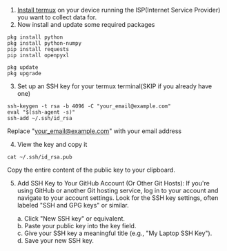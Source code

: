 1. [Install termux](https://f-droid.org/en/packages/com.termux/) on your device running the ISP(Internet Service Provider) you want to collect data for.
2. Now install and update some required packages
```
pkg install python
pkg install python-numpy
pip install requests
pip install openpyxl

pkg update
pkg upgrade
```

3. Set up an SSH key for your termux terminal(SKIP if you already have one)
```
ssh-keygen -t rsa -b 4096 -C "your_email@example.com"
eval "$(ssh-agent -s)"
ssh-add ~/.ssh/id_rsa

```
Replace "your_email@example.com" with your email address

4. View the key and copy it
```
cat ~/.ssh/id_rsa.pub
```
Copy the entire content of the public key to your clipboard.

5. Add SSH Key to Your GitHub Account (Or Other Git Hosts):
If you're using GitHub or another Git hosting service, log in to your account and navigate to your account settings. Look for the SSH key settings, often labeled "SSH and GPG keys" or similar.

    a. Click "New SSH key" or equivalent.</br>
    b. Paste your public key into the key field.</br>
    c. Give your SSH key a meaningful title (e.g., "My Laptop SSH Key").</br>
    d. Save your new SSH key.</br>
